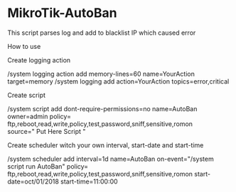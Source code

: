 # MikroTik-AutoBan
This script parses log and add to blacklist IP which caused error

How to use

Create logging action

/system logging action
add memory-lines=60 name=YourAction target=memory
/system logging
add action=YourAction topics=error,critical

Create script

/system script
add dont-require-permissions=no name=AutoBan owner=admin policy=\
	ftp,reboot,read,write,policy,test,password,sniff,sensitive,romon \
	source=" Put Here Script "

Create scheduler witch your own interval, start-date and start-time

/system scheduler
add interval=1d name=AutoBan on-event="/system script run AutoBan" policy=\
    ftp,reboot,read,write,policy,test,password,sniff,sensitive,romon start-date=oct/01/2018 start-time=11:00:00